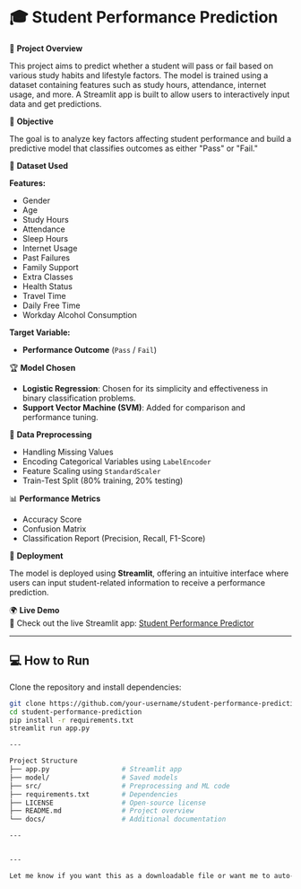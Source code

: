 # 🎓 Student Performance Prediction

📌 **Project Overview**

This project aims to predict whether a student will pass or fail based on various study habits and lifestyle factors. The model is trained using a dataset containing features such as study hours, attendance, internet usage, and more. A Streamlit app is built to allow users to interactively input data and get predictions.

🎯 **Objective**

The goal is to analyze key factors affecting student performance and build a predictive model that classifies outcomes as either "Pass" or "Fail."

📂 **Dataset Used**

**Features:**
- Gender  
- Age  
- Study Hours  
- Attendance  
- Sleep Hours  
- Internet Usage  
- Past Failures  
- Family Support  
- Extra Classes  
- Health Status  
- Travel Time  
- Daily Free Time  
- Workday Alcohol Consumption

**Target Variable:**  
- **Performance Outcome** (`Pass` / `Fail`)

🏆 **Model Chosen**

- **Logistic Regression**: Chosen for its simplicity and effectiveness in binary classification problems.
- **Support Vector Machine (SVM)**: Added for comparison and performance tuning.

🔬 **Data Preprocessing**

- Handling Missing Values  
- Encoding Categorical Variables using `LabelEncoder`  
- Feature Scaling using `StandardScaler`  
- Train-Test Split (80% training, 20% testing)

📊 **Performance Metrics**

- Accuracy Score  
- Confusion Matrix  
- Classification Report (Precision, Recall, F1-Score)

🚀 **Deployment**

The model is deployed using **Streamlit**, offering an intuitive interface where users can input student-related information to receive a performance prediction.

🌍 **Live Demo**  
🚀 Check out the live Streamlit app: [Student Performance Predictor](https://your-streamlit-app-link)

---

## 💻 How to Run

Clone the repository and install dependencies:

```bash
git clone https://github.com/your-username/student-performance-prediction.git
cd student-performance-prediction
pip install -r requirements.txt
streamlit run app.py

---

Project Structure
├── app.py                  # Streamlit app
├── model/                  # Saved models
├── src/                    # Preprocessing and ML code
├── requirements.txt        # Dependencies
├── LICENSE                 # Open-source license
├── README.md               # Project overview
└── docs/                   # Additional documentation

---


---

Let me know if you want this as a downloadable file or want me to auto-fill your GitHub username and Streamlit app link into it.

